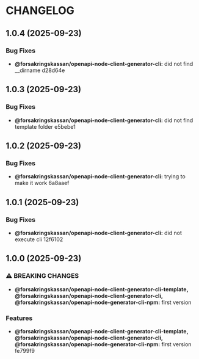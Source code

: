 # CHANGELOG

## 1.0.4 (2025-09-23)

### Bug Fixes

* **@forsakringskassan/openapi-node-client-generator-cli:** did not find __dirname d28d64e

## 1.0.3 (2025-09-23)

### Bug Fixes

* **@forsakringskassan/openapi-node-client-generator-cli:** did not find template folder e5bebe1

## 1.0.2 (2025-09-23)

### Bug Fixes

* **@forsakringskassan/openapi-node-client-generator-cli:** trying to make it work 6a8aaef

## 1.0.1 (2025-09-23)

### Bug Fixes

* **@forsakringskassan/openapi-node-client-generator-cli:** did not execute cli 12f6102

## 1.0.0 (2025-09-23)

### ⚠ BREAKING CHANGES

* **@forsakringskassan/openapi-node-client-generator-cli-template, @forsakringskassan/openapi-node-client-generator-cli, @forsakringskassan/openapi-node-generator-cli-npm:** first version

### Features

* **@forsakringskassan/openapi-node-client-generator-cli-template, @forsakringskassan/openapi-node-client-generator-cli, @forsakringskassan/openapi-node-generator-cli-npm:** first version fe799f9
